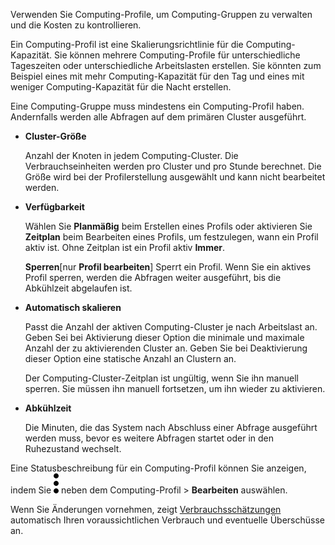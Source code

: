 Verwenden Sie Computing-Profile, um Computing-Gruppen zu verwalten und die Kosten zu kontrollieren.

Ein Computing-Profil ist eine Skalierungsrichtlinie für die Computing-Kapazität. Sie können mehrere Computing-Profile für unterschiedliche Tageszeiten oder unterschiedliche Arbeitslasten erstellen. Sie könnten zum Beispiel eines mit mehr Computing-Kapazität für den Tag und eines mit weniger Computing-Kapazität für die Nacht erstellen.

Eine Computing-Gruppe muss mindestens ein Computing-Profil haben. Andernfalls werden alle Abfragen auf dem primären Cluster ausgeführt.

-   **Cluster-Größe**

    Anzahl der Knoten in jedem Computing-Cluster. Die Verbrauchseinheiten werden pro Cluster und pro Stunde berechnet. Die Größe wird bei der Profilerstellung ausgewählt und kann nicht bearbeitet werden.

-   **Verfügbarkeit**

    Wählen Sie **Planmäßig** beim Erstellen eines Profils oder aktivieren Sie **Zeitplan** beim Bearbeiten eines Profils, um festzulegen, wann ein Profil aktiv ist. Ohne Zeitplan ist ein Profil aktiv **Immer**.

    **Sperren**\[nur **Profil bearbeiten**\] Sperrt ein Profil. Wenn Sie ein aktives Profil sperren, werden die Abfragen weiter ausgeführt, bis die Abkühlzeit abgelaufen ist.

-   **Automatisch skalieren**

    Passt die Anzahl der aktiven Computing-Cluster je nach Arbeitslast an. Geben Sei bei Aktivierung dieser Option die minimale und maximale Anzahl der zu aktivierenden Cluster an. Geben Sie bei Deaktivierung dieser Option eine statische Anzahl an Clustern an.

    Der Computing-Cluster-Zeitplan ist ungültig, wenn Sie ihn manuell sperren. Sie müssen ihn manuell fortsetzen, um ihn wieder zu aktivieren.

-   **Abkühlzeit**

    Die Minuten, die das System nach Abschluss einer Abfrage ausgeführt werden muss, bevor es weitere Abfragen startet oder in den Ruhezustand wechselt.

Eine Statusbeschreibung für ein Computing-Profil können Sie anzeigen, indem Sie ![kebab menu](Images/zsz1597101912145.svg) neben dem Computing-Profil \> **Bearbeiten** auswählen.

Wenn Sie Änderungen vornehmen, zeigt [Verbrauchsschätzungen](aow1703107228725.md) automatisch Ihren voraussichtlichen Verbrauch und eventuelle Überschüsse an.
